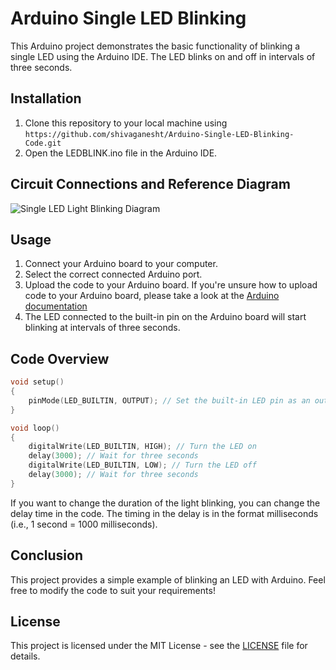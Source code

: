 # Arduino Single LED Blinking

This Arduino project demonstrates the basic functionality of blinking a single LED using the Arduino IDE. The LED blinks on and off in intervals of three seconds.

## Installation

1. Clone this repository to your local machine using `https://github.com/shivaganesht/Arduino-Single-LED-Blinking-Code.git`
2. Open the LEDBLINK.ino file in the Arduino IDE.

## Circuit Connections and Reference Diagram

![Single LED Light Blinking Diagram](https://github.com/shivaganesht/Arduino-Single-LED-Blinking-Code/assets/69391183/5878c572-b53d-4854-beae-c8eeec182b1c)


## Usage

1. Connect your Arduino board to your computer.
2. Select the correct connected Arduino port.
3. Upload the code to your Arduino board. If you're unsure how to upload code to your Arduino board, please take a look at the [Arduino documentation](https://www.arduino.cc/en/Guide/HomePage)
4. The LED connected to the built-in pin on the Arduino board will start blinking at intervals of three seconds.

## Code Overview

```cpp
void setup()
{
    pinMode(LED_BUILTIN, OUTPUT); // Set the built-in LED pin as an output
}

void loop()
{
    digitalWrite(LED_BUILTIN, HIGH); // Turn the LED on
    delay(3000); // Wait for three seconds
    digitalWrite(LED_BUILTIN, LOW); // Turn the LED off
    delay(3000); // Wait for three seconds
}
```

If you want to change the duration of the light blinking, you can change the delay time in the code. The timing in the delay is in the format milliseconds (i.e., 1 second = 1000 milliseconds).

## Conclusion

This project provides a simple example of blinking an LED with Arduino. Feel free to modify the code to suit your requirements!

## License

This project is licensed under the MIT License - see the [LICENSE](LICENSE) file for details.
